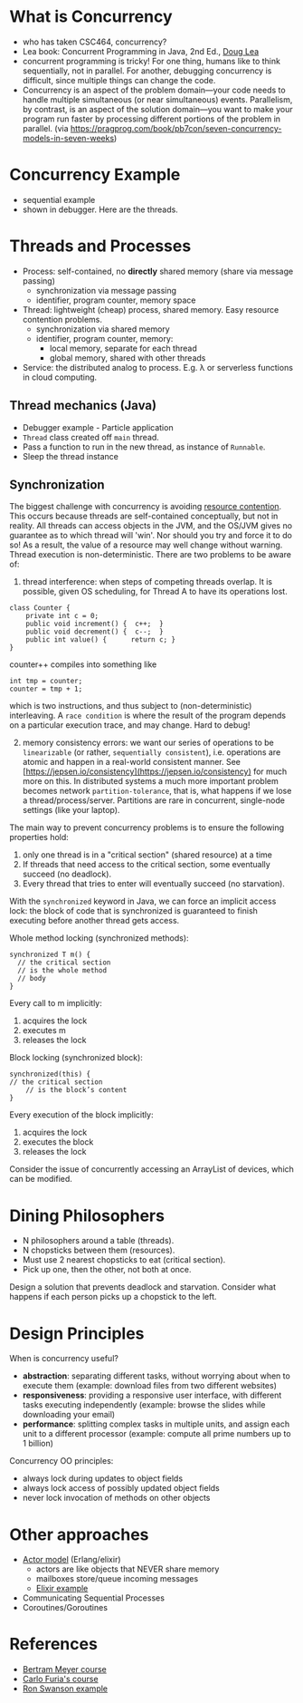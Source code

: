# What is Concurrency
- who has taken CSC464, concurrency?
- Lea book: Concurrent Programming in Java, 2nd Ed., [Doug Lea](https://www.amazon.com/Concurrent-Programming-Java%C2%99-Principles-Pattern/dp/0201310090)
- concurrent programming is tricky! For one thing, humans like to think sequentially, not in parallel. For another, debugging concurrency is difficult, since multiple things can change the code.
- Concurrency is an aspect of the problem domain—your code needs to handle multiple simultaneous (or near simultaneous) events. Parallelism, by contrast, is an aspect of the solution domain—you want to make your program run faster by processing different portions of the problem in parallel. (via https://pragprog.com/book/pb7con/seven-concurrency-models-in-seven-weeks)

# Concurrency Example
- sequential example
- shown in debugger. Here are the threads.

# Threads and Processes
* Process: self-contained, no **directly** shared memory (share via message passing)
    - synchronization via message passing
    - identifier, program counter, memory space
* Thread: lightweight (cheap) process, shared memory. Easy resource contention problems.
    - synchronization via shared memory
    -  identifier, program counter, memory:
        - local memory, separate for each thread
        - global memory, shared with other threads
* Service: the distributed analog to process. E.g. λ or serverless functions in cloud computing.

## Thread mechanics (Java)
* Debugger example - Particle application
* `Thread` class created off `main` thread.
* Pass a function to run in the new thread, as instance of `Runnable`.
* Sleep the thread instance

## Synchronization
The biggest challenge with concurrency is avoiding [resource contention](https://www.youtube.com/watch?v=Hh_vLKlz2Mc). This occurs because threads are self-contained conceptually, but not in reality. All threads can access objects in the JVM, and the OS/JVM gives no guarantee as to which thread will 'win'. Nor should you try and force it to do so! As a result, the value of a resource may well change without warning. Thread execution is non-deterministic. There are two problems to be aware of:

1. thread interference: when steps of competing threads overlap. It is possible, given OS scheduling, for Thread A to have its operations lost.
```
class Counter {
    private int c = 0;
    public void increment() {  c++;  }
    public void decrement() {  c--;  }
    public int value() {      return c; }
}
```

counter++ compiles into something like
```
int tmp = counter;
counter = tmp + 1;
```

which is two instructions, and thus subject to (non-deterministic) interleaving. A `race condition` is where the result of the program depends on a particular execution trace, and may change. Hard to debug!

2. memory consistency errors: we want our series of operations to be `linearizable` (or rather, `sequentially consistent`), i.e. operations are atomic and happen in a real-world consistent manner. See [https://jepsen.io/consistency](https://jepsen.io/consistency) for much more on this. In distributed systems a much more important problem becomes network `partition-tolerance`, that is, what happens if we lose a thread/process/server. Partitions are rare in concurrent, single-node settings (like your laptop). 

The main way to prevent concurrency problems is to ensure the following properties hold:

1. only one thread is in a "critical section" (shared resource) at a time
2. If threads that need access to the critical section, some eventually succeed (no deadlock).
3. Every thread that tries to enter will eventually succeed (no starvation).

With the `synchronized` keyword in Java, we can force an implicit access lock: the block of code that is synchronized is guaranteed to finish executing before another thread gets access.

Whole method locking (synchronized methods): 
```
synchronized T m() {
  // the critical section
  // is the whole method
  // body
}
```

Every call to m implicitly: 

1. acquires the lock 
2. executes m
3. releases the lock

Block locking (synchronized block):
```
synchronized(this) {
// the critical section 
    // is the block’s content
}
```
Every execution of the block implicitly:

1. acquires the lock 
2. executes the block 
3. releases the lock

Consider the issue of concurrently accessing an ArrayList of devices, which can be modified. 


# Dining Philosophers
- N philosophers around a table (threads). 
- N chopsticks between them (resources). 
- Must use 2 nearest chopsticks to eat (critical section). 
- Pick up one, then the other, not both at once. 

Design a solution that prevents deadlock and starvation. Consider what happens if each person picks up a chopstick to the left. 

# Design Principles

When is concurrency useful?

- **abstraction**: separating different tasks, without worrying about when to execute them (example: download files from two different websites)
- **responsiveness**: providing a responsive user interface, with different tasks executing independently (example: browse the slides while downloading your email)
- **performance**: splitting complex tasks in multiple units, and assign each unit to a different processor (example: compute all prime numbers up to 1 billion)

Concurrency OO principles:

+ always lock during updates to object fields
+ always lock access of possibly updated object fields
+ never lock invocation of methods on other objects

# Other approaches
- [Actor model](https://www.brianstorti.com/the-actor-model/) (Erlang/elixir)
    + actors are like objects that NEVER share memory
    + mailboxes store/queue incoming messages
    + [Elixir example](https://pragprog.com/book/pb7con/seven-concurrency-models-in-seven-weeks)
- Communicating Sequential Processes
- Coroutines/Goroutines

# References
* [Bertram Meyer course](http://se.inf.ethz.ch/old/teaching/2010-S/0050/slides/13_softarch_self_study_threads.pdf)
* [Carlo Furia's course](http://www.cse.chalmers.se/edu/year/2016/course/TDA383_LP3/exercises/)
* [Ron Swanson example](http://adit.io/posts/2013-05-11-The-Dining-Philosophers-Problem-With-Ron-Swanson.html)
